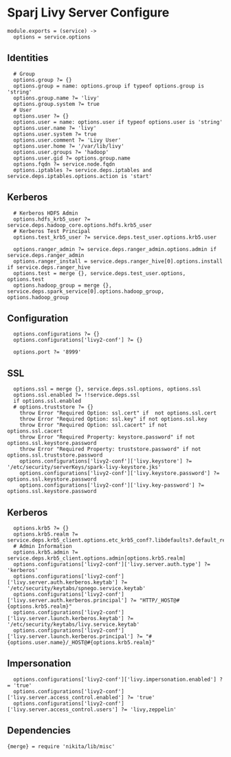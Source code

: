 
# Sparj Livy Server Configure

    module.exports = (service) ->
      options = service.options

## Identities

      # Group
      options.group ?= {}
      options.group = name: options.group if typeof options.group is 'string'
      options.group.name ?= 'livy'
      options.group.system ?= true
      # User
      options.user ?= {}
      options.user = name: options.user if typeof options.user is 'string'
      options.user.name ?= 'livy'
      options.user.system ?= true
      options.user.comment ?= 'Livy User'
      options.user.home ?= '/var/lib/livy'
      options.user.groups ?= 'hadoop'
      options.user.gid ?= options.group.name
      options.fqdn ?= service.node.fqdn
      options.iptables ?= service.deps.iptables and service.deps.iptables.options.action is 'start'

## Kerberos

      # Kerberos HDFS Admin
      options.hdfs_krb5_user ?= service.deps.hadoop_core.options.hdfs.krb5_user
      # Kerberos Test Principal
      options.test_krb5_user ?= service.deps.test_user.options.krb5.user

      options.ranger_admin ?= service.deps.ranger_admin.options.admin if service.deps.ranger_admin
      options.ranger_install = service.deps.ranger_hive[0].options.install if service.deps.ranger_hive
      options.test = merge {}, service.deps.test_user.options, options.test
      options.hadoop_group = merge {}, service.deps.spark_service[0].options.hadoop_group, options.hadoop_group

## Configuration

      options.configurations ?= {}
      options.configurations['livy2-conf'] ?= {}

      options.port ?= '8999'
      
## SSL

      options.ssl = merge {}, service.deps.ssl.options, options.ssl
      options.ssl.enabled ?= !!service.deps.ssl
      if options.ssl.enabled
      # options.truststore ?= {}
        throw Error "Required Option: ssl.cert" if  not options.ssl.cert
        throw Error "Required Option: ssl.key" if not options.ssl.key
        throw Error "Required Option: ssl.cacert" if not options.ssl.cacert
        throw Error "Required Property: keystore.password" if not options.ssl.keystore.password
        throw Error "Required Property: truststore.password" if not options.ssl.truststore.password
        options.configurations['livy2-conf']['livy.keystore'] ?= '/etc/security/serverKeys/spark-livy-keystore.jks'
        options.configurations['livy2-conf']['livy.keystore.password'] ?= options.ssl.keystore.password
        options.configurations['livy2-conf']['livy.key-password'] ?=  options.ssl.keystore.password
        
## Kerberos

      options.krb5 ?= {}
      options.krb5.realm ?= service.deps.krb5_client.options.etc_krb5_conf?.libdefaults?.default_realm
      # Admin Information
      options.krb5.admin ?= service.deps.krb5_client.options.admin[options.krb5.realm]
      options.configurations['livy2-conf']['livy.server.auth.type'] ?= 'kerberos'
      options.configurations['livy2-conf']['livy.server.auth.kerberos.keytab'] ?= '/etc/security/keytabs/spnego.service.keytab'
      options.configurations['livy2-conf']['livy.server.auth.kerberos.principal'] ?= "HTTP/_HOST@#{options.krb5.realm}"
      options.configurations['livy2-conf']['livy.server.launch.kerberos.keytab'] ?= '/etc/security/keytabs/livy.service.keytab'
      options.configurations['livy2-conf']['livy.server.launch.kerberos.principal'] ?= "#{options.user.name}/_HOST@#{options.krb5.realm}"

## Impersonation

      options.configurations['livy2-conf']['livy.impersonation.enabled'] ?= 'true'
      options.configurations['livy2-conf']['livy.server.access_control.enabled'] ?= 'true'
      options.configurations['livy2-conf']['livy.server.access_control.users'] ?= 'livy,zeppelin'

## Dependencies

    {merge} = require 'nikita/lib/misc'
